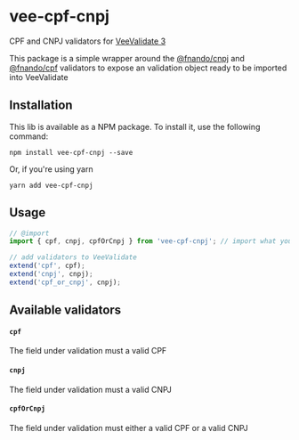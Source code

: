 # vee-cpf-cnpj

CPF and CNPJ validators for [VeeValidate 3](https://logaretm.github.io/vee-validate/)

This package is a simple wrapper around the [@fnando/cnpj](https://github.com/fnando/cnpj) and
[@fnando/cpf](https://github.com/fnando/cpf) validators to expose an validation object ready to be imported 
into VeeValidate

## Installation

This lib is available as a NPM package. To install it, use the following command:

```
npm install vee-cpf-cnpj --save
```

Or, if you're using yarn

```
yarn add vee-cpf-cnpj
```

## Usage

```js
// @import
import { cpf, cnpj, cpfOrCnpj } from 'vee-cpf-cnpj'; // import what you need

// add validators to VeeValidate
extend('cpf', cpf);
extend('cnpj', cnpj);
extend('cpf_or_cnpj', cnpj);
```

## Available validators

#### `cpf`

The field under validation must a valid CPF

#### `cnpj`

The field under validation must a valid CNPJ

#### `cpfOrCnpj`

The field under validation must either a valid CPF or a valid CNPJ 
